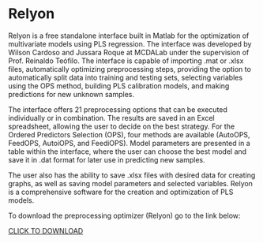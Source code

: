 # Relyon

Relyon is a free standalone interface built in Matlab for the optimization of multivariate models using PLS regression. The interface was developed by Wilson Cardoso and Jussara Roque at MCDALab under the supervision of Prof. Reinaldo Teófilo. The interface is capable of importing .mat or .xlsx files, automatically optimizing preprocessing steps, providing the option to automatically split data into training and testing sets, selecting variables using the OPS method, building PLS calibration models, and making predictions for new unknown samples.

The interface offers 21 preprocessing options that can be executed individually or in combination. The results are saved in an Excel spreadsheet, allowing the user to decide on the best strategy. For the Ordered Predictors Selection (OPS), four methods are available (AutoOPS, FeedOPS, AutoiOPS, and FeediOPS). Model parameters are presented in a table within the interface, where the user can choose the best model and save it in .dat format for later use in predicting new samples.

The user also has the ability to save .xlsx files with desired data for creating graphs, as well as saving model parameters and selected variables. Relyon is a comprehensive software for the creation and optimization of PLS models.

To download the preprocessing optimizer (Relyon) go to the link below:

[CLICK TO DOWNLOAD](https://forms.gle/96bNaLX6or5DcZpj6)
